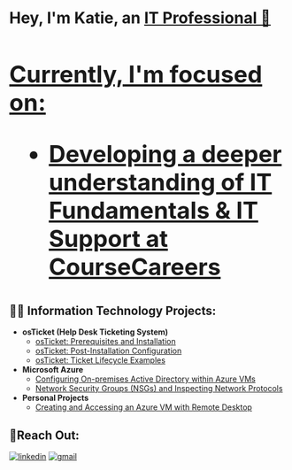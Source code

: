 <h1>Hey, I'm Katie, an <a href="https://linkedin.com/in/katie-bowman-0a5331b6/">IT Professional 👋

 
 
 <h2>Currently, I'm focused on:

  - Developing a deeper understanding of IT Fundamentals & IT Support at <a href="https://coursecareers.com">CourseCareers</a></h2></h2></h2>
  
<h2>👩‍💻 Information Technology Projects:</h2>

- <b>osTicket (Help Desk Ticketing System)</b>
  - [osTicket: Prerequisites and Installation](https://github.com/katieb11/osticket-prereqs)
  - [osTicket: Post-Installation Configuration](https://github.com/katieb11/post-install-config)
  - [osTicket: Ticket Lifecycle Examples](https://github.com/katieb11/ticket-lifecycle)
- <b>Microsoft Azure</b>
  - [Configuring On-premises Active Directory within Azure VMs](https://github.com/katieb11/configure-ad)
  - [Network Security Groups (NSGs) and Inspecting Network Protocols](https://github.com/katieb11/azure-network-protocols)
- <b>Personal Projects</b>
   - [Creating and Accessing an Azure VM with Remote Desktop](https://github.com/KatieB11/VM-Setup-VM)

<h2>🤳Reach Out:</h2></h2>

[![linkedin](https://img.shields.io/badge/Linked_In-0077B5?style=for-the-badge&logo=LinkedIn&logoColor=white)](https://linkedin.com/in/katie-bowman-0a5331b6/)
[![gmail](https://img.shields.io/badge/Gmail-D14836?style=for-the-badge&logo=Gmail&logoColor=white)](mailto:katieorme11@gmail.com)
